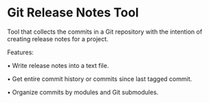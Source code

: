 # Git Release Notes Tool
Tool that collects the commits in a Git repository with the intention of creating release notes for a project.

Features:

•	Write release notes into a text file.

•	Get entire commit history or commits since last tagged commit. 

•	Organize commits by modules and Git submodules.
